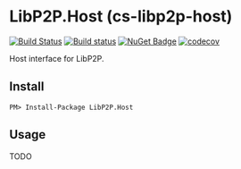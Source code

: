 # LibP2P.Host (cs-libp2p-host)

[![Build Status](https://travis-ci.org/tabrath/cs-libp2p-host.svg?branch=master)](https://travis-ci.org/tabrath/cs-libp2p-host)
[![Build status](https://img.shields.io/appveyor/ci/tabrath/cs-libp2p-host/master.svg?style=flat-square)](https://ci.appveyor.com/project/tabrath/cs-libp2p-host)
[![NuGet Badge](https://buildstats.info/nuget/LibP2P.Host)](https://www.nuget.org/packages/LibP2P.Host/)
[![codecov](https://codecov.io/gh/tabrath/cs-libp2p-host/branch/master/graph/badge.svg)](https://codecov.io/gh/tabrath/cs-libp2p-host)

Host interface for LibP2P.

## Install

    PM> Install-Package LibP2P.Host

## Usage

TODO
